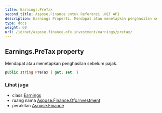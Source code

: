 ```yaml
---
title: Earnings.PreTax
second_title: Aspose.Finance untuk Referensi .NET API
description: Earnings Properti. Mendapat atau menetapkan penghasilan sebelum pajak.
type: docs
weight: 60
url: /id/net/aspose.finance.ofx.investment/earnings/pretax/
---
```

## Earnings.PreTax property

Mendapat atau menetapkan penghasilan sebelum pajak.

```csharp
public string PreTax { get; set; }
```

### Lihat juga

* class [Earnings](../)
* ruang nama [Aspose.Finance.Ofx.Investment](../../earnings/)
* perakitan [Aspose.Finance](../../../)


